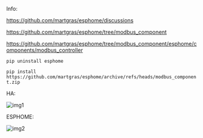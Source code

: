 Info:

https://github.com/martgras/esphome/discussions

https://github.com/martgras/esphome/tree/modbus_component

https://github.com/martgras/esphome/tree/modbus_component/esphome/components/modbus_controller

```pip uninstall esphome```

```pip install https://github.com/martgras/esphome/archive/refs/heads/modbus_component.zip```

HA:

![img1](img1.jpg)

ESPHOME:

![img2](img2.jpg)
